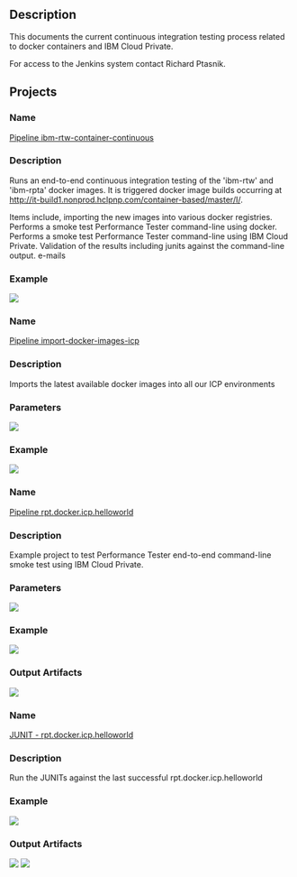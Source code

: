 ## Description
This documents the current continuous integration testing process related to docker containers and IBM Cloud Private.

For access to the Jenkins system contact Richard Ptasnik.

## Projects
### Name
[Pipeline ibm-rtw-container-continuous](https://rptcloudbuilder.nonprod.hclpnp.com/jenkins/job/container-testing/job/ibm-rtw-container-continuous/)
### Description
Runs an end-to-end continuous integration testing of the 'ibm-rtw' and 'ibm-rpta' docker images.  It is triggered docker image builds occurring at http://it-build1.nonprod.hclpnp.com/container-based/master/I/. 

Items include, importing the new images into various docker registries. 
Performs a smoke test Performance Tester command-line using docker. 
Performs a smoke test Performance Tester command-line using IBM Cloud Private. 
Validation of the results including junits against the command-line output. 
e-mails
### Example 

![](http://rptcloudbuilder.nonprod.hclpnp.com/images/jenkins/1.png)

### Name
[Pipeline import-docker-images-icp](https://rptcloudbuilder.nonprod.hclpnp.com/jenkins/job/container-testing/job/import-docker-images-icp/)
### Description
Imports the latest available docker images into all our ICP environments
### Parameters 
![](http://rptcloudbuilder.nonprod.hclpnp.com/images/jenkins/2.png)
### Example 
![](http://rptcloudbuilder.nonprod.hclpnp.com/images/jenkins/3.png)

### Name
[Pipeline rpt.docker.icp.helloworld](https://rptcloudbuilder.nonprod.hclpnp.com/jenkins/job/container-testing/job/rpt.docker.icp.helloworld/)
### Description
Example project to test Performance Tester end-to-end command-line smoke test using IBM Cloud Private.
### Parameters 
![](http://rptcloudbuilder.nonprod.hclpnp.com/images/jenkins/4.png)
### Example 
![](http://rptcloudbuilder.nonprod.hclpnp.com/images/jenkins/5.png)
### Output Artifacts 
![](http://rptcloudbuilder.nonprod.hclpnp.com/images/jenkins/6.png)

### Name
[JUNIT - rpt.docker.icp.helloworld](https://rptcloudbuilder.nonprod.hclpnp.com/jenkins/job/container-testing/job/junits/job/rpt.docker.icp.helloworld/)
### Description
Run the JUNITs against the last successful rpt.docker.icp.helloworld
### Example 
![](http://rptcloudbuilder.nonprod.hclpnp.com/images/jenkins/7.png)
### Output Artifacts 
![](http://rptcloudbuilder.nonprod.hclpnp.com/images/jenkins/8.png)
![](http://rptcloudbuilder.nonprod.hclpnp.com/images/jenkins/9.png)

